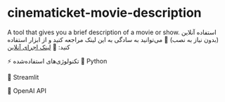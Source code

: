 # cinematicket-movie-description
A tool that gives you a brief description of a movie or show.
استفاده آنلاین (بدون نیاز به نصب)
📌 می‌توانید به سادگی به این لینک مراجعه کنید و از ابزار استفاده کنید:
🔗 [لینک اجرای آنلاین](https://cinematicket-movie-description-nikloguxpo4zuxfx9vniex.streamlit.app/)

⚡ تکنولوژی‌های استفاده‌شده
🐍 Python

🎨 Streamlit

🤖 OpenAI API
